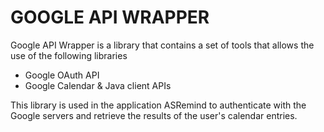 GOOGLE API WRAPPER
====================

Google API Wrapper is a library that contains a set of tools that allows the use of the following libraries

+ Google OAuth API
+ Google Calendar & Java client APIs

This library is used in the application ASRemind to authenticate with the Google servers and retrieve the results of the user's calendar entries.

